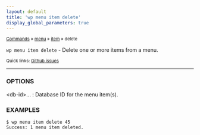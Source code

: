 ```yaml
---
layout: default
title: 'wp menu item delete'
display_global_parameters: true
---
```


<small>[Commands](/commands/) &raquo; [menu](/commands/menu/) &raquo; [item](/commands/menu/item/) &raquo; delete</small>

`wp menu item delete` - Delete one or more items from a menu.

<small>Quick links: <a href="https://github.com/wp-cli/wp-cli/issues?q=is%3Aopen+label%3Acommand%3Amenu-item-delete+sort%3Aupdated-desc">Github issues</a></small>

<hr />

### OPTIONS

&lt;db-id&gt;...
: Database ID for the menu item(s).

### EXAMPLES

    $ wp menu item delete 45
    Success: 1 menu item deleted.



